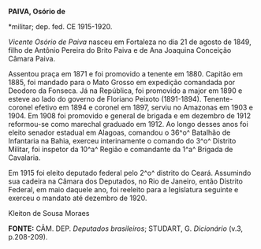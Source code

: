 **PAIVA, Osório de**

\*militar; dep. fed. CE 1915-1920.

*Vicente Osório de Paiva* nasceu em Fortaleza no dia 21 de agosto de
1849, filho de Antônio Pereira do Brito Paiva e de Ana Joaquina
Conceição Câmara Paiva.

Assentou praça em 1871 e foi promovido a tenente em 1880. Capitão em
1885, foi mandado para o Mato Grosso em expedição comandada por Deodoro
da Fonseca. Já na República, foi promovido a major em 1890 e esteve ao
lado do governo de Floriano Peixoto (1891-1894). Tenente-coronel efetivo
em 1894 e coronel em 1897, serviu no Amazonas em 1903 e 1904. Em 1908
foi promovido e general de brigada e em dezembro de 1912 reformou-se
como marechal graduado em 1912. Ao longo desses anos foi eleito senador
estadual em Alagoas, comandou o 36^o^ Batalhão de Infantaria na Bahia,
exerceu interinamente o comando do 3^o^ Distrito Militar, foi inspetor
da 10^a^ Região e comandante da 1^a^ Brigada de Cavalaria.

Em 1915 foi eleito deputado federal pelo 2^o^ distrito do Ceará.
Assumindo sua cadeira na Câmara dos Deputados, no Rio de Janeiro, então
Distrito Federal, em maio daquele ano, foi reeleito para a legislatura
seguinte e exerceu o mandato até dezembro de 1920.

Kleiton de Sousa Moraes

**FONTE:** CÂM. DEP. *Deputados brasileiros*; STUDART, G. *Dicionário*
(v.3, p.208-209).
